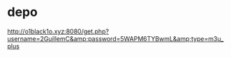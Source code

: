 # depo
http://o1black1o.xyz:8080/get.php?username=2GuillemC&amp;password=5WAPM6TYBwmL&amp;type=m3u_plus
